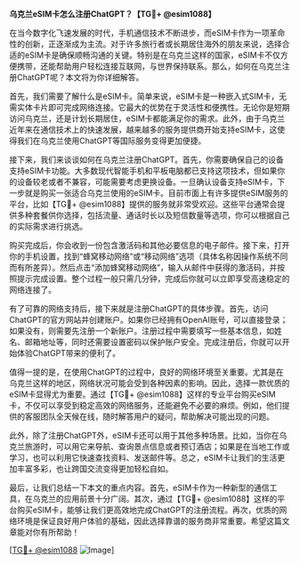 **乌克兰eSIM卡怎么注册ChatGPT？【TG💪+ @esim1088】**

在当今数字化飞速发展的时代，手机通信技术不断进步，而eSIM卡作为一项革命性的创新，正逐渐成为主流。对于许多旅行者或长期居住海外的朋友来说，选择合适的eSIM卡是确保顺畅沟通的关键。特别是在乌克兰这样的国家，eSIM卡不仅方便携带，还能帮助用户轻松连接互联网，与世界保持联系。那么，如何在乌克兰注册ChatGPT呢？本文将为你详细解答。

首先，我们需要了解什么是eSIM卡。简单来说，eSIM卡是一种嵌入式SIM卡，无需实体卡片即可完成网络连接。它最大的优势在于灵活性和便携性。无论你是短期访问乌克兰，还是计划长期居住，eSIM卡都能满足你的需求。此外，由于乌克兰近年来在通信技术上的快速发展，越来越多的服务提供商开始支持eSIM卡，这使得我们在乌克兰使用ChatGPT等国际服务变得更加便捷。

接下来，我们来谈谈如何在乌克兰注册ChatGPT。首先，你需要确保自己的设备支持eSIM卡功能。大多数现代智能手机和平板电脑都已支持这项技术，但如果你的设备较老或者不兼容，可能需要考虑更换设备。一旦确认设备支持eSIM卡，下一步就是购买一张适合乌克兰使用的eSIM卡。目前市面上有许多提供eSIM服务的平台，比如【TG💪+ @esim1088】提供的服务就非常受欢迎。这些平台通常会提供多种套餐供你选择，包括流量、通话时长以及短信数量等选项，你可以根据自己的实际需求进行挑选。

购买完成后，你会收到一份包含激活码和其他必要信息的电子邮件。接下来，打开你的手机设置，找到“蜂窝移动网络”或“移动网络”选项（具体名称因操作系统不同而有所差异）。然后点击“添加蜂窝移动网络”，输入从邮件中获得的激活码，并按照提示完成设置。整个过程一般只需几分钟，完成后你就可以立即享受高速稳定的网络连接了。

有了可靠的网络支持后，接下来就是注册ChatGPT的具体步骤。首先，访问ChatGPT的官方网站并创建账户。如果你已经拥有OpenAI账号，可以直接登录；如果没有，则需要先注册一个新账户。注册过程中需要填写一些基本信息，如姓名、邮箱地址等，同时还需要设置密码以保护账户安全。完成注册后，你就可以开始体验ChatGPT带来的便利了。

值得一提的是，在使用ChatGPT的过程中，良好的网络环境至关重要。尤其是在乌克兰这样的地区，网络状况可能会受到各种因素的影响。因此，选择一款优质的eSIM卡显得尤为重要。通过【TG💪+ @esim1088】这样的专业平台购买eSIM卡，不仅可以享受到稳定高效的网络服务，还能避免不必要的麻烦。例如，他们提供的客服团队全天候在线，随时解答用户的疑问，帮助解决可能出现的问题。

此外，除了注册ChatGPT外，eSIM卡还可以用于其他多种场景。比如，当你在乌克兰旅游时，可以用它来导航、查询景点信息或者预订酒店；如果是在当地工作或学习，也可以利用它快速查找资料、发送邮件等。总之，eSIM卡让我们的生活更加丰富多彩，也让跨国交流变得更加轻松自如。

最后，让我们总结一下本文的重点内容。首先，eSIM卡作为一种新型的通信工具，在乌克兰的应用前景十分广阔。其次，通过【TG💪+ @esim1088】这样的平台购买eSIM卡，能够让我们更高效地完成ChatGPT的注册流程。再次，优质的网络环境是保证良好用户体验的基础，因此选择靠谱的服务商非常重要。希望这篇文章能对你有所帮助！

[[TG💪+ @esim1088](https://t.me/s/esim1088) ![Image](https://i.postimg.cc/4NQfJmqS/Snipaste-2025-05-13-00-14-12.png)]
